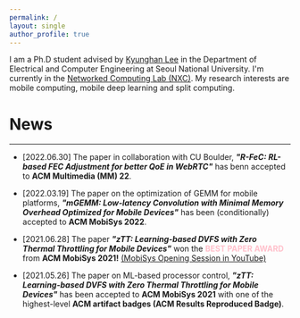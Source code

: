 ```yaml
---
permalink: /
layout: single
author_profile: true
---
```


I am a Ph.D student advised by [Kyunghan Lee](https://nxc.snu.ac.kr/people/advisor) in the Department of Electrical and Computer Engineering at Seoul National University. I'm currently in the [Networked Computing Lab (NXC)](https://nxc.snu.ac.kr/home). My research interests are 
mobile computing, mobile deep learning and split computing.

# News
---

* [2022.06.30] The paper in collaboration with CU Boulder, ***"R-FeC: RL-based FEC Adjustment for better QoE in WebRTC"*** has benn accepted to **ACM Multimedia (MM) 22**.

* [2022.03.19] The paper on the optimization of GEMM for mobile platforms, ***"mGEMM: Low-latency Convolution with Minimal Memory Overhead Optimized for Mobile Devices"*** has been (conditionally) accepted to **ACM MobiSys 2022**.

* [2021.06.28] The paper ***"zTT: Learning-based DVFS with Zero Thermal Throttling for Mobile Devices"*** won the <span style="color:pink">**BEST PAPER AWARD**</span> from **ACM MobiSys 2021!** [(MobiSys Opening Session in YouTube)](https://www.youtube.com/watch?v=8xZwTqNcRkg&t=331s)
* [2021.05.26] The paper on ML-based processor control, ***"zTT: Learning-based DVFS with Zero Thermal Throttling for Mobile Devices"*** has been accepted to **ACM MobiSys 2021** with one of the highest-level **ACM artifact badges (ACM Results Reproduced Badge)**.
